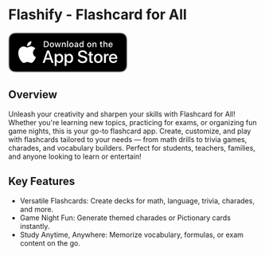 # Flashify - Flashcard for All

[![img](appstore.svg)](https://apps.apple.com/us/app/flashcard-for-all/id6736949236?itscg=30200&itsct=apps_box_link&mttnsubad=6736949236)

## Overview

Unleash your creativity and sharpen your skills with Flashcard for All! Whether you're learning new topics, practicing for exams, or organizing fun game nights, this is your go-to flashcard app. Create, customize, and play with flashcards tailored to your needs — from math drills to trivia games, charades, and vocabulary builders. Perfect for students, teachers, families, and anyone looking to learn or entertain!

## Key Features
* Versatile Flashcards: Create decks for math, language, trivia, charades, and more.
* Game Night Fun: Generate themed charades or Pictionary cards instantly.
* Study Anytime, Anywhere: Memorize vocabulary, formulas, or exam content on the go.
